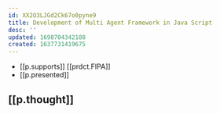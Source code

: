 ```yaml
---
id: XX2O3LJGd2Ck67o0pyne9
title: Development of Multi Agent Framework in Java Script
desc: ''
updated: 1698704342188
created: 1637731419675
---
```



- [[p.supports]] [[prdct.FIPA]]
- [[p.presented]] 

## [[p.thought]]
